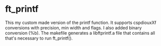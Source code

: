 # ft_printf
This my custom made version of the printf function.
It supports cspdiouxXf conversions with precision, min width and flags.
I also added binary conversion (%b).
The makefile generates a libftprintf.a file that contains all that's necessary to run ft_printf(). 
